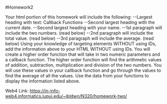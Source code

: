 #Homework2

Your html portion of this homework will include the following:
--Largest heading with text: Callback Functions
--Second largest heading with the current date.
--Second largest heading with your name.
--1st paragraph will include the two numbers. (read below)
--2nd paragraph will include the total value. (read below)
--3rd paragraph will include the average. (read below)
Using your knowledge of targeting elements WITHOUT using IDs, add the information above to your HTML WITHOUT using IDs.
You will create a higher order function that will take in two numeric parameters and a callback function.
The higher order function will find the arithmetic values of addition, subtraction, multiplication and division of the two numbers.
You will use these values in your callback function and go through the values to find the average of all the values.
Use the data from your functions to display the information listed above.

Web4 Link:
https://in-info-web4.informatics.iupui.edu/~jbldwn/N320/homework-two/
